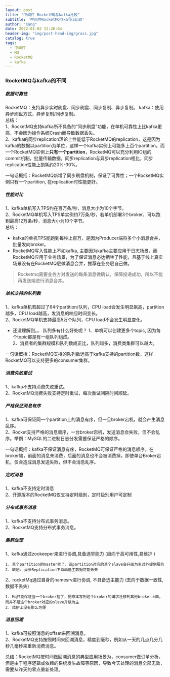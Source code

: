 ```yaml
---
layout: post
title: "中间件-RocketMQ与kafka比较"
subtitle: '中间件RocketMQ与kafka比较'
author: "Kang"
date: 2022-01-02 12:26:04
header-img: "img/post-head-img/grass.jpg"
catalog: true
tags:
  - 中间件
  - MQ
  - RocketMQ
  - kafka
---
```


### RocketMQ与kafka的不同

##### 数据可靠性
RocketMQ：支持异步实时刷盘、同步刷盘、同步复制、异步复制。
kafka：使用异步刷盘方式，异步复制/同步复制。  
总结：  
1、RocketMQ支持kafka所不具备的“同步刷盘”功能，在单机可靠性上比kafka更高，不会因为操作系统Crash而导致数据丢失。    
2、kafka的同步replication理论上性能低于RocketMQ的replication，这是因为kafka的数据以partition为单位，这样一个kafka实例上可能多上百个partition。而一个RocketMQ实例上**只有一个partition**，RocketMQ可以充分利用IO组的commit机制，批量传输数据。同步replication与异步replication相比，同步replication性能上损耗约20%-30%。  

一句话概括：RocketMQ新增了同步刷盘机制，保证了可靠性；一个RocketMQ实例只有一个partition, 在replication时性能更好。  


##### 性能对比
1、kafka单机写入TPS约在百万条/秒，消息大小为10个字节。  
2、RocketMQ单机写入TPS单实例约7万条/秒，若单机部署3个broker，可以跑到最高12万条/秒，消息大小为10个字节。  
总结：
 - kafka的单机TPS能跑到每秒上百万，是因为Producer端将多个小消息合并，批量发向broker。  
 - RocketMQ写入性能上不如kafka, 主要因为kafka主要应用于日志场景，而RocketMQ应用于业务场景，为了保证消息必达牺牲了性能，且基于线上真实场景没有在RocketMQ层做消息合并，推荐在业务层自己做。  
> Rocketmq需要业务方对发送的每条消息做确认，保障投递成功，所以不能再发送端进行消息合并。

##### 单机支持的队列数
1、kafka单机若超过了64个partition/队列，CPU load会发生明显飙高，partition越多，CPU load越高，发消息的响应时间变长。   
2、RocketMQ单机支持最高5万个队列，CPU load不会发生明显变化。  
 - 还没理解到。。
队列多有什么好处呢？
1、单机可以创建更多个topic, 因为每个topic都是有一组队列组成。  
2、消费者的集群规模和队列数成正比，队列越多，消费类集群可以越大。  

一句话概括：RocketMQ支持的队列数远高于kafka支持的partition数，这样RocketMQ可以支持更多的consumer集群。  

##### 消费失败重试
1、kafka不支持消费失败重试。  
2、RocketMQ消费失败支持定时重试，每次重试间隔时间顺延。  

##### 严格保证消息有序
1、kafka可保证同一个partition上的消息有序，但一旦broker宕机，就会产生消息乱序。  
2、Rocket支持严格的消息顺序，一台broker宕机，发送消息会失败，但不会乱序。举例：MySQL的二进制日志分发需要保证严格的顺序。  

一句话概括：kafka不保证消息有序，RocketMQ可保证严格的消息顺序，在broker端，前面的消息未消费，后面的消息也不会被消费掉，即使单台Broker宕机，仅会造成消息发送失败，但不会消息乱序。  

##### 定时消息
1、kafka不支持定时消息  
2、开源版本的RocketMQ仅支持定时级别，定时级别用户可定制  

##### 分布式事务消息
1、kafka不支持分布式事务消息。  
2、RocketMQ支持分布式事务消息。  

##### 集群处理
1、kafka通过zookeeper来进行协调,具备选举能力 (趋向于高可用性,易维护 )  
```shell
1. 某个partition的master挂了，该partition对应的某个slave会升级为主对外提供服务
2. 缺陷: 异步Replication下自动选主数据可能丢失
```
2、rocketMq通过自身的namesrv进行协调, 不具备选主能力 (去向于数据一致性, 数据不丢失)   
```shell
1. Mq只能保证当一个broker挂了，把原本写到这个broker的请求迁移到其他broker上面，而并不是这个broker对应的slave升级为主
2. 维护上没有那么方便
```

##### 消息回溯
1、kafka可按照消息的offset来回溯消息。  
2、RocketMQ支持按照时间来回溯消息，精度到毫秒，例如从一天的几点几分几秒几毫秒来重新消费消息。  

总结：RocketMQ按时间做回溯消息的典型应用场景为，consumer做订单分析，但是由于程序逻辑或依赖的系统发生故障等原因，导致今天处理的消息全部无效，需要从昨天的零点重新处理。  

